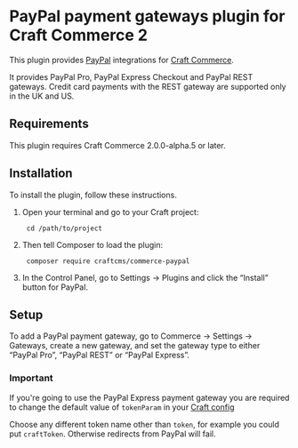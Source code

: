 PayPal payment gateways plugin for Craft Commerce 2
=======================

This plugin provides [PayPal](https://www.paypal.com/) integrations for [Craft Commerce](https://craftcommerce.com/).

It provides PayPal Pro, PayPal Express Checkout and PayPal REST gateways. Credit card payments with the REST gateway are supported only in the UK and US.

## Requirements

This plugin requires Craft Commerce 2.0.0-alpha.5 or later.

## Installation

To install the plugin, follow these instructions.

1. Open your terminal and go to your Craft project:

        cd /path/to/project

2. Then tell Composer to load the plugin:

        composer require craftcms/commerce-paypal

3. In the Control Panel, go to Settings → Plugins and click the “Install” button for PayPal.

## Setup

To add a PayPal payment gateway, go to Commerce → Settings → Gateways, create a new gateway, and set the gateway type to either “PayPal Pro”, “PayPal REST” or “PayPal Express”.

### Important
If you're going to use the PayPal Express payment gateway you are required to change the default value of ```tokenParam``` in your
[Craft config](https://docs.craftcms.com/api/v3/craft-config-generalconfig.html#$tokenParam-detail)

Choose any different token name other than ```token```, for example you could put ```craftToken```. Otherwise redirects from PayPal will fail.
